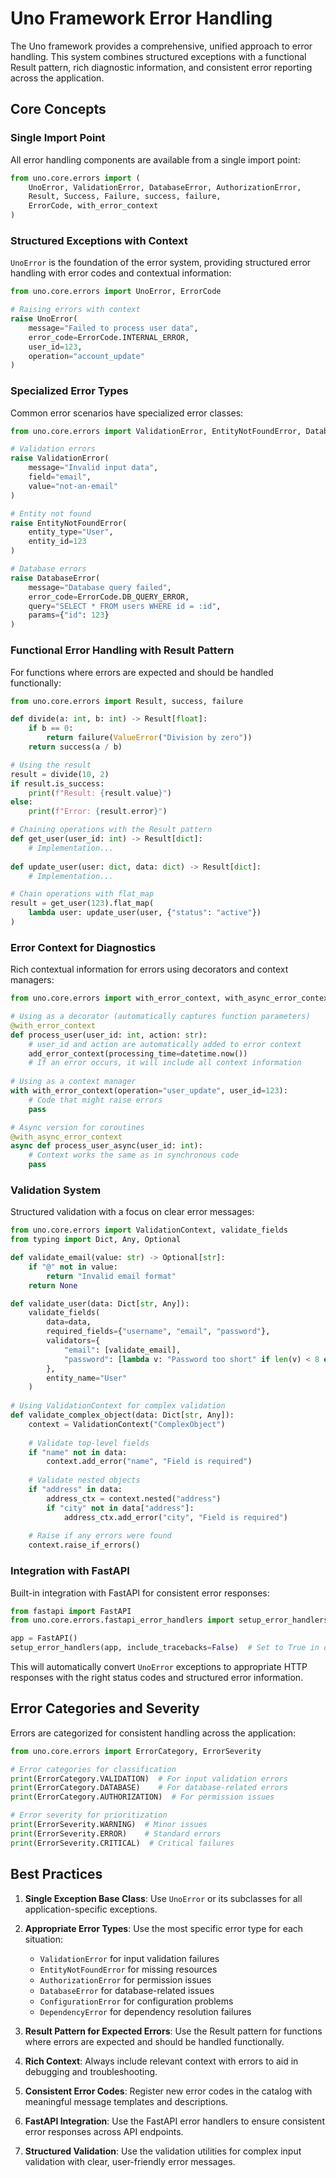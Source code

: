 # Uno Framework Error Handling

The Uno framework provides a comprehensive, unified approach to error handling. This system combines structured exceptions with a functional Result pattern, rich diagnostic information, and consistent error reporting across the application.

## Core Concepts

### Single Import Point

All error handling components are available from a single import point:

```python
from uno.core.errors import (
    UnoError, ValidationError, DatabaseError, AuthorizationError, 
    Result, Success, Failure, success, failure,
    ErrorCode, with_error_context
)
```

### Structured Exceptions with Context

`UnoError` is the foundation of the error system, providing structured error handling with error codes and contextual information:

```python
from uno.core.errors import UnoError, ErrorCode

# Raising errors with context
raise UnoError(
    message="Failed to process user data", 
    error_code=ErrorCode.INTERNAL_ERROR, 
    user_id=123,
    operation="account_update"
)
```

### Specialized Error Types

Common error scenarios have specialized error classes:

```python
from uno.core.errors import ValidationError, EntityNotFoundError, DatabaseError

# Validation errors
raise ValidationError(
    message="Invalid input data",
    field="email",
    value="not-an-email"
)

# Entity not found
raise EntityNotFoundError(
    entity_type="User",
    entity_id=123
)

# Database errors
raise DatabaseError(
    message="Database query failed",
    error_code=ErrorCode.DB_QUERY_ERROR,
    query="SELECT * FROM users WHERE id = :id",
    params={"id": 123}
)
```

### Functional Error Handling with Result Pattern

For functions where errors are expected and should be handled functionally:

```python
from uno.core.errors import Result, success, failure

def divide(a: int, b: int) -> Result[float]:
    if b == 0:
        return failure(ValueError("Division by zero"))
    return success(a / b)

# Using the result
result = divide(10, 2)
if result.is_success:
    print(f"Result: {result.value}")
else:
    print(f"Error: {result.error}")

# Chaining operations with the Result pattern
def get_user(user_id: int) -> Result[dict]:
    # Implementation...
    
def update_user(user: dict, data: dict) -> Result[dict]:
    # Implementation...

# Chain operations with flat_map
result = get_user(123).flat_map(
    lambda user: update_user(user, {"status": "active"})
)
```

### Error Context for Diagnostics

Rich contextual information for errors using decorators and context managers:

```python
from uno.core.errors import with_error_context, with_async_error_context, add_error_context

# Using as a decorator (automatically captures function parameters)
@with_error_context
def process_user(user_id: int, action: str):
    # user_id and action are automatically added to error context
    add_error_context(processing_time=datetime.now())
    # If an error occurs, it will include all context information
    
# Using as a context manager
with with_error_context(operation="user_update", user_id=123):
    # Code that might raise errors
    pass

# Async version for coroutines
@with_async_error_context
async def process_user_async(user_id: int):
    # Context works the same as in synchronous code
    pass
```

### Validation System

Structured validation with a focus on clear error messages:

```python
from uno.core.errors import ValidationContext, validate_fields
from typing import Dict, Any, Optional

def validate_email(value: str) -> Optional[str]:
    if "@" not in value:
        return "Invalid email format"
    return None

def validate_user(data: Dict[str, Any]):
    validate_fields(
        data=data,
        required_fields={"username", "email", "password"},
        validators={
            "email": [validate_email],
            "password": [lambda v: "Password too short" if len(v) < 8 else None]
        },
        entity_name="User"
    )
    
# Using ValidationContext for complex validation
def validate_complex_object(data: Dict[str, Any]):
    context = ValidationContext("ComplexObject")
    
    # Validate top-level fields
    if "name" not in data:
        context.add_error("name", "Field is required")
    
    # Validate nested objects
    if "address" in data:
        address_ctx = context.nested("address")
        if "city" not in data["address"]:
            address_ctx.add_error("city", "Field is required")
    
    # Raise if any errors were found
    context.raise_if_errors()
```

### Integration with FastAPI

Built-in integration with FastAPI for consistent error responses:

```python
from fastapi import FastAPI
from uno.core.errors.fastapi_error_handlers import setup_error_handlers

app = FastAPI()
setup_error_handlers(app, include_tracebacks=False)  # Set to True in development
```

This will automatically convert `UnoError` exceptions to appropriate HTTP responses with the right status codes and structured error information.

## Error Categories and Severity

Errors are categorized for consistent handling across the application:

```python
from uno.core.errors import ErrorCategory, ErrorSeverity

# Error categories for classification
print(ErrorCategory.VALIDATION)  # For input validation errors
print(ErrorCategory.DATABASE)    # For database-related errors
print(ErrorCategory.AUTHORIZATION)  # For permission issues

# Error severity for prioritization
print(ErrorSeverity.WARNING)  # Minor issues
print(ErrorSeverity.ERROR)    # Standard errors
print(ErrorSeverity.CRITICAL)  # Critical failures
```

## Best Practices

1. **Single Exception Base Class**: Use `UnoError` or its subclasses for all application-specific exceptions.

2. **Appropriate Error Types**: Use the most specific error type for each situation:
   - `ValidationError` for input validation failures
   - `EntityNotFoundError` for missing resources
   - `AuthorizationError` for permission issues
   - `DatabaseError` for database-related issues
   - `ConfigurationError` for configuration problems
   - `DependencyError` for dependency resolution failures

3. **Result Pattern for Expected Errors**: Use the Result pattern for functions where errors are expected and should be handled functionally.

4. **Rich Context**: Always include relevant context with errors to aid in debugging and troubleshooting.

5. **Consistent Error Codes**: Register new error codes in the catalog with meaningful message templates and descriptions.

6. **FastAPI Integration**: Use the FastAPI error handlers to ensure consistent error responses across API endpoints.

7. **Structured Validation**: Use the validation utilities for complex input validation with clear, user-friendly error messages.